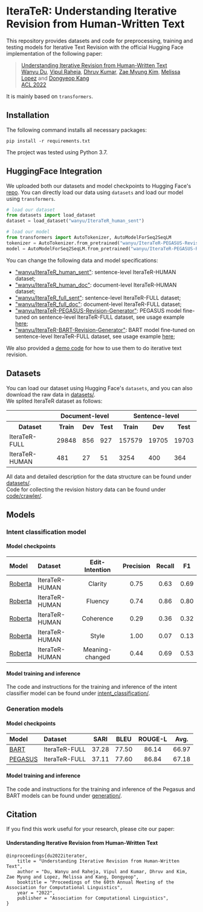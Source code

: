 # IteraTeR: Understanding Iterative Revision from Human-Written Text

This repository provides datasets and code for preprocessing, training and testing models for Iterative Text Revision with the official Hugging Face implementation of the following paper:

> [Understanding Iterative Revision from Human-Written Text](https://arxiv.org/abs/2203.03802) <br>
> [Wanyu Du](https://github.com/wyu-du), [Vipul Raheja](https://github.com/vipulraheja), [Dhruv Kumar](https://github.com/ddhruvkr), [Zae Myung Kim](https://github.com/zaemyung), [Melissa Lopez](https://github.com/mlsabthlpz) and [Dongyeop Kang](https://github.com/dykang) <br>
> [ACL 2022](https://www.2022.aclweb.org/) <br>

It is mainly based on `transformers`.


## Installation
The following command installs all necessary packages:
```
pip install -r requirements.txt
```
The project was tested using Python 3.7.


## HuggingFace Integration
We uploaded both our datasets and model checkpoints to Hugging Face's [repo](https://huggingface.co/wanyu). You can directly load our data using `datasets` and load our model using `transformers`.
```python
# load our dataset
from datasets import load_dataset
dataset = load_dataset("wanyu/IteraTeR_human_sent")

# load our model
from transformers import AutoTokenizer, AutoModelForSeq2SeqLM
tokenizer = AutoTokenizer.from_pretrained("wanyu/IteraTeR-PEGASUS-Revision-Generator")
model = AutoModelForSeq2SeqLM.from_pretrained("wanyu/IteraTeR-PEGASUS-Revision-Generator")
```

You can change the following data and model specifications:
- <a target="_blank" href="https://huggingface.co/datasets/wanyu/IteraTeR_human_sent">"wanyu/IteraTeR_human_sent"</a>: sentence-level IteraTeR-HUMAN dataset;
- <a target="_blank" href="https://huggingface.co/datasets/wanyu/IteraTeR_human_doc">"wanyu/IteraTeR_human_doc"</a>: document-level IteraTeR-HUMAN dataset;
- <a target="_blank" href="https://huggingface.co/datasets/wanyu/IteraTeR_full_sent">"wanyu/IteraTeR_full_sent"</a>: sentence-level IteraTeR-FULL dataset;
- <a target="_blank" href="https://huggingface.co/datasets/wanyu/IteraTeR_full_doc">"wanyu/IteraTeR_full_doc"</a>: document-level IteraTeR-FULL dataset;
- <a target="_blank" href="https://huggingface.co/wanyu/IteraTeR-PEGASUS-Revision-Generator">"wanyu/IteraTeR-PEGASUS-Revision-Generator"</a>: PEGASUS model fine-tuned on sentence-level IteraTeR-FULL dataset, see usage example [here](https://huggingface.co/wanyu/IteraTeR-PEGASUS-Revision-Generator#usage);
- <a target="_blank" href="https://huggingface.co/wanyu/IteraTeR-BART-Revision-Generator">"wanyu/IteraTeR-BART-Revision-Generator"</a>: BART model fine-tuned on sentence-level IteraTeR-FULL dataset, see usage example [here](https://huggingface.co/wanyu/IteraTeR-BART-Revision-Generator#usage);

We also provided a [demo code](https://colab.research.google.com/drive/1qv7b2jJSqqMaYOQ5NRvAvoyDB3gvpwcp?usp=sharing) for how to use them to do iterative text revision. 


## Datasets
You can load our dataset using Hugging Face's `datasets`, and you can also download the raw data in [datasets/](https://github.com/vipulraheja/IteraTeR/tree/main/dataset). <br>
We splited IteraTeR dataset as follows:
<table>
	<tr>
		<th></th>
		<th colspan='3'>Document-level</th>
		<th colspan='3'>Sentence-level</th>
	</tr>
	<tr>
		<th>Dataset</th>
		<th>Train</th>
		<th>Dev</th>
		<th>Test</th>
		<th>Train</th>
		<th>Dev</th>
		<th>Test</th>
	</tr>
	<tr>
		<td>IteraTeR-FULL</td>
		<td>29848</td>
		<td>856</td>
		<td>927</td>
		<td>157579</td>
		<td>19705</td>
		<td>19703</td>
	</tr>
	<tr>
		<td>IteraTeR-HUMAN</td>
		<td>481</td>
		<td>27</td>
		<td>51</td>
		<td>3254</td>
		<td>400</td>
		<td>364</td>
	</tr>
</table>

All data and detailed description for the data structure can be found under [datasets/](https://github.com/vipulraheja/IteraTeR/tree/main/dataset). <br>
Code for collecting the revision history data can be found under [code/crawler/](https://github.com/vipulraheja/IteraTeR/tree/main/code/crawler). 



## Models

### Intent classification model

#### Model checkpoints

| Model         | Dataset        |  Edit-Intention  |  Precision  | Recall |  F1  |
| :-------------|:-------------  | :-----:| :-----:| :-----:| :-----:|
| [Roberta](https://huggingface.co/wanyu/IteraTeR-ROBERTA-Intention-Classifier)      | IteraTeR-HUMAN  | Clarity  | 0.75  | 0.63  | 0.69  |
| [Roberta](https://huggingface.co/wanyu/IteraTeR-ROBERTA-Intention-Classifier)    | IteraTeR-HUMAN  | Fluency  | 0.74  | 0.86  | 0.80  |
| [Roberta](https://huggingface.co/wanyu/IteraTeR-ROBERTA-Intention-Classifier)    | IteraTeR-HUMAN  | Coherence  | 0.29 | 0.36 | 0.32 |
| [Roberta](https://huggingface.co/wanyu/IteraTeR-ROBERTA-Intention-Classifier)    | IteraTeR-HUMAN  | Style  | 1.00 | 0.07 | 0.13  |
| [Roberta](https://huggingface.co/wanyu/IteraTeR-ROBERTA-Intention-Classifier)    | IteraTeR-HUMAN  | Meaning-changed  | 0.44 | 0.69 | 0.53  |

#### Model training and inference
The code and instructions for the training and inference of the intent classifier model can be found under [intent_classification/](https://github.com/vipulraheja/IteraTeR/tree/main/code/model/intent_classification).


### Generation models

#### Model checkpoints

| Model         | Dataset        |  SARI  |  BLEU  | ROUGE-L|  Avg.  |
| :-------------|:-------------  | :-----:| :-----:| :-----:| :-----:|
| [BART](https://huggingface.co/wanyu/IteraTeR-BART-Revision-Generator)      | IteraTeR-FULL  | 37.28  | 77.50  | 86.14  | 66.97  |
| [PEGASUS](https://huggingface.co/wanyu/IteraTeR-PEGASUS-Revision-Generator)   | IteraTeR-FULL  | 37.11  | 77.60  | 86.84  | 67.18  |


#### Model training and inference
The code and instructions for the training and inference of the Pegasus and BART models can be found under [generation/](https://github.com/vipulraheja/IteraTeR/tree/main/code/model/generation).


## Citation
If you find this work useful for your research, please cite our paper:

#### Understanding Iterative Revision from Human-Written Text
```
@inproceedings{du2022iterater,
    title = "Understanding Iterative Revision from Human-Written Text",
    author = "Du, Wanyu and Raheja, Vipul and Kumar, Dhruv and Kim, Zae Myung and Lopez, Melissa and Kang, Dongyeop",
    booktitle = "Proceedings of the 60th Annual Meeting of the Association for Computational Linguistics",
    year = "2022",
    publisher = "Association for Computational Linguistics",
}
```

